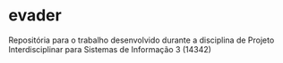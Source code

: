 # evader
Repositória para o trabalho desenvolvido durante a disciplina de Projeto Interdisciplinar para Sistemas de Informação 3 (14342)
